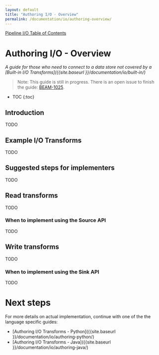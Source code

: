 ```yaml
---
layout: default
title: "Authoring I/O - Overview"
permalink: /documentation/io/authoring-overview/
---
```




[Pipeline I/O Table of Contents]({{site.baseurl}}/documentation/io/io-toc/)

# Authoring I/O - Overview

_A guide for those who need to connect to a data store not covered by a [Built-in I/O Transforms]({{site.baseurl }}/documentation/io/built-in/)_

> Note: This guide is still in progress. There is an open issue to finish the guide: [BEAM-1025](https://issues.apache.org/jira/browse/BEAM-1025).

* TOC
{:toc}

## Introduction
TODO

## Example I/O Transforms
TODO

## Suggested steps for implementers
TODO

## Read transforms
TODO

### When to implement using the Source API
TODO

## Write transforms
TODO

### When to implement using the Sink API
TODO

# Next steps

For more details on actual implementation, continue with one of the the language specific guides:

* [Authoring I/O Transforms - Python]({{site.baseurl }}/documentation/io/authoring-python/)
* [Authoring I/O Transforms - Java]({{site.baseurl }}/documentation/io/authoring-java/)

